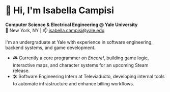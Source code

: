 # 👋 Hi, I'm Isabella Campisi

**Computer Science & Electrical Engineering @ Yale University**  
📍 New York, NY | 📫 isabella.campisi@yale.edu  

I'm an undergraduate at Yale with experience in software engineering, backend systems, and game development.

- 🎮 Currently a core programmer on *Encore!*, building game logic, interactive maps, and character systems for an upcoming Steam release.
- 🛠️ Software Engineering Intern at Televiaducto, developing internal tools to automate infrastructure and enhance billing workflows.
